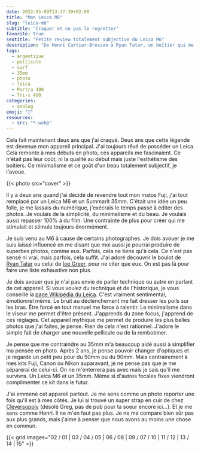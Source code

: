 ```yaml
---
date: 2022-05-09T13:37:39+02:00
title: "Mon Leica M6"
slug: "leica-m6"
subtitle: "Craquer et ne pas le regretter"
favorite: true
seotitle: "Petite review totalement subjective du Leica M6"
description: "De Henri Cartier-Bresson à Ryan Tatar, un boîtier qui me fait rêver, une marque que l'on ne présente plus" 
tags:
  - argentique
  - pellicule
  - surf
  - 35mm
  - photo
  - leica
  - Portra 400
  - Tri-x 400
categories:
  - analog
emoji: "📸"
resources:
  - src: "*.webp"
---
```


Cela fait maintenant deux ans que j'ai craqué. Deux ans que cette légende est devenue mon appareil principal. J'ai toujours rêvé de posséder un Leica. Cela remonte à mes débuts en photo, ces appareils me fascinaient. Ce n'était pas leur coût, ni la qualité au début mais juste l'esthétisme des boitiers. Ce minimalisme et ce goût d'un beau totalement subjectif, je l'avoue.

{{< photo src="cover" >}}

Il y a deux ans quand j'ai décidé de revendre tout mon matos Fuji, j'ai tout remplacé par un Leica M6 et un Summarit 35mm. C'était une idée un peu folle, je me lassais du numérique, j'exécrais le temps passé à éditer des photos. Je voulais de la simplicité, du minimalisme et du beau. Je voulais aussi repasser 100% à du film. Une contrainte de plus pour créer qui me stimulait et stimule toujours énormément. 

Je suis venu au M6 à cause de certains photographes. Je dois avouer je me suis laissé influencé en me disant que moi aussi je pourrai produire de superbes photos, comme eux. Parfois, cela ne tiens qu'à cela. Ce n'est pas sensé ni vrai, mais parfois, cela suffit. J'ai adoré découvrir le boulot de [Ryan Tatar](https://www.ryantatar.com/feral) ou celui de [Ioe Greer](https://www.instagram.com/ioegreer), pour ne citer que eux. On est pas là pour faire une liste exhaustive non plus. 

Je dois avouer que je n'ai pas envie de parler technique ou autre en parlant de cet appareil. Si vous voulez du technique et de l'historique, je vous conseille la [page Wikipédia du Leica](https://fr.wikipedia.org/wiki/Leica_M6). C'est vraiment sentimental, émotionnel même. Le bruit au déclenchement me fait dresser les poils sur les bras. Être forcé en tout manuel me force à ralentir. Le minimalisme dans le viseur me permet d'être présent. J'apprends du zone focus, j'apprend de ces réglages. Cet appareil mythique me permet de produire les plus belles photos que j'ai faites, je pense. Rien de cela n'est rationnel. J'adore le simple fait de charger une nouvelle pellicule ou de la rembobiner. 

Je pense que me contraindre au 35mm m'a beaucoup aidé aussi à simplifier ma pensée en photo. Après 2 ans, je pense pouvoir changer d'optiques et je regarde un petit peu pour du 50mm ou du 90mm. Mais contrairement à mes kits Fuji, Canon ou Nikon auparavant, je ne pense pas que je me séparerai de celui-ci. On ne m'enterrera pas avec mais je sais qu'il me survivra. Un Leica M6 et un 35mm. Même si d'autres focales fixes viendront complimenter ce kit dans le futur. 

J'ai emmené cet appareil partout. Je me sens comme un photo reporter une fois qu'il est à mes côtés. Je lui ai trouvé un super strap en cuir de chez [Cleversupply](https://cleversupply.co/products/minimal-anchor-camera-strap-peak) (désolé Greg, pas de pub pour ta soeur encore ici...). Et je me sens comme Henri. Il ne m'en faut pas plus. Je ne me compare bien sûr pas aux plus grands, mais j'aime à penser que nous avons au moins une chose en commun.

{{< grid images="02 / 01 | 03 / 04 / 05 | 06 / 08 | 09 / 07 / 10 | 11 / 12 | 13 / 14 | 15" >}}
